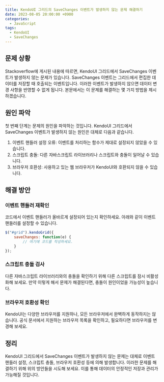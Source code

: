 ```yaml
---
title: KendoUI 그리드의 SaveChanges 이벤트가 발생하지 않는 문제 해결하기
date: 2023-08-05 20:00:00 +0900
categories:
  - JavaScript
tags:
  - KendoUI
  - SaveChanges
---
```


## 문제 상황

Stackoverflow에 게시된 내용에 따르면, KendoUI 그리드에서 SaveChanges 이벤트가 발생하지 않는 문제가 있습니다. SaveChanges 이벤트는 그리드에서 편집한 데이터를 저장할 때 호출되는 이벤트입니다. 이러한 이벤트가 발생하지 않으면 데이터 변경 사항을 반영할 수 없게 됩니다. 본문에서는 이 문제를 해결하는 몇 가지 방법을 제시하겠습니다.

## 원인 파악

첫 번째 단계는 문제의 원인을 파악하는 것입니다. KendoUI 그리드에서 SaveChanges 이벤트가 발생하지 않는 원인은 대체로 다음과 같습니다.

1. 이벤트 핸들러 설정 오류: 이벤트를 처리하는 함수가 제대로 설정되지 않았을 수 있습니다.
2. 스크립트 충돌: 다른 자바스크립트 라이브러리나 스크립트와 충돌이 일어날 수 있습니다.
3. 브라우저 호환성: 사용하고 있는 웹 브라우저가 KendoUI와 호환되지 않을 수 있습니다.

## 해결 방안

### 이벤트 핸들러 재확인

코드에서 이벤트 핸들러가 올바르게 설정되어 있는지 확인하세요. 아래와 같이 이벤트 핸들러를 설정할 수 있습니다.

```javascript
$("#grid").kendoGrid({
    saveChanges: function(e) {
        // 여기에 코드를 작성하세요.
    }
});
```

### 스크립트 충돌 검사

다른 자바스크립트 라이브러리와의 충돌을 확인하기 위해 다른 스크립트를 잠시 비활성화해 보세요. 만약 이렇게 해서 문제가 해결된다면, 충돌이 원인이었을 가능성이 높습니다.

### 브라우저 호환성 확인

KendoUI는 다양한 브라우저를 지원하나, 모든 브라우저에서 완벽하게 동작하지는 않습니다. 공식 문서에서 지원하는 브라우저 목록을 확인하고, 필요하다면 브라우저를 변경해 보세요.

## 정리

KendoUI 그리드에서 SaveChanges 이벤트가 발생하지 않는 문제는 대체로 이벤트 핸들러 설정, 스크립트 충돌, 브라우저 호환성 등에 의해 발생합니다. 이러한 문제를 해결하기 위해 위의 방안들을 시도해 보세요. 이를 통해 데이터의 안정적인 저장과 관리가 가능해질 것입니다.